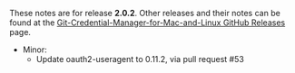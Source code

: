 These notes are for release **2.0.2**.
Other releases and their notes can be found at the [Git-Credential-Manager-for-Mac-and-Linux GitHub Releases](https://github.com/Microsoft/Git-Credential-Manager-for-Mac-and-Linux/releases) page.

* Minor:
    * Update oauth2-useragent to 0.11.2, via pull request #53

